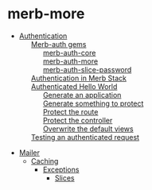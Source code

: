 # merb-more

 <ul class='toc'><li><a href='/en/merb-more/authentication'>Authentication</a><ul style='list-style: none;'><li><a href='/en/merb-more/authentication#merbauth_gems'>Merb-auth gems</a><ul style='list-style: none;'><li><a href='/en/merb-more/authentication#merbauthcore'>merb-auth-core</a></li><li><a href='/en/merb-more/authentication#merbauthmore'>merb-auth-more</a></li><li><a href='/en/merb-more/authentication#merbauthslicepassword'>merb-auth-slice-password</a></li></ul></li><li><a href='/en/merb-more/authentication#authentication_in_merb_stack'>Authentication in Merb Stack</a></li><li><a href='/en/merb-more/authentication#authenticated_hello_world'>Authenticated Hello World</a><ul style='list-style: none;'><li><a href='/en/merb-more/authentication#generate_an_application'>Generate an application</a></li><li><a href='/en/merb-more/authentication#generate_something_to_protect'>Generate something to protect</a></li><li><a href='/en/merb-more/authentication#protect_the_route'>Protect the route</a></li><li><a href='/en/merb-more/authentication#protect_the_controller'>Protect the controller</a></li><li><a href='/en/merb-more/authentication#overwrite_the_default_views'>Overwrite the default views</a></li></ul></li><li><a href='/en/merb-more/authentication#testing_an_authenticated_request'>Testing an authenticated request</a></li></ul></li></ul>

<ul class='toc'><li><a href='/en/merb-more/mailer'>Mailer</a><ul style='list-style: none;'/></li></ul>

<ul class='toc'><li><a href='/en/merb-more/caching'>Caching</a><ul style='list-style: none;'/></li></ul>

<ul class='toc'><li><a href='/en/merb-more/exceptions'>Exceptions</a><ul style='list-style: none;'/></li></ul>

<ul class='toc'><li><a href='/en/merb-more/slices'>Slices</a><ul style='list-style: none;'/></li></ul> 